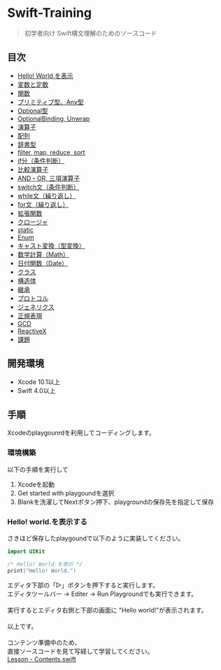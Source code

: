 # Swift-Training

> 初学者向け Swift構文理解のためのソースコード

## 目次
- [Hello! World.を表示](./Lesson/LessonHelloWorld/Lesson.playground/Contents.swift)
- [変数と定数](./Lesson/LessonLetConst/Lesson.playground/Contents.swift)
- [関数](./Lesson/LessonFunction/Lesson.playground/Contents.swift)
- [プリミティブ型、Any型](./Lesson/LessonPriAny/Lesson.playground/Contents.swift)
- [Optional型](./Lesson/LessonOptional/Lesson.playground/Contents.swift)
- [OptionalBinding, Unwrap](./Lesson/LessonOptionalBindingUnwrap/Lesson.playground/Contents.swift)
- [演算子](./Lesson/LessonCalc/Lesson.playground/Contents.swift)
- [配列](./Lesson/LessonArray/Lesson.playground/Contents.swift)
- [辞書型]()
- [filter, map, reduce, sort]()
- [if分（条件判断）]()
- [比較演算子]()
- [AND・OR, 三項演算子]()
- [switch文（条件判断）]()
- [while文（繰り返し）]()
- [for文（繰り返し）]()
- [拡張関数]()
- [クロージャ]()
- [static]()
- [Enum]()
- [キャスト変換（型変換）]()
- [数学計算（Math）]()
- [日付関数（Date）]()
- [クラス]()
- [構造体]()
- [継承]()
- [プロトコル]()
- [ジェネリクス]()
- [正規表現](./Lesson/LessonRegx/Lesson.playground/Contents.swift)
- [GCD]()
- [ReactiveX]()
- [課題]()

## 開発環境
- Xcode 10.1以上
- Swift 4.0以上

## 手順
Xcodeのplaygounrdを利用してコーディングします。

### 環境構築
以下の手順を実行して
1. Xcodeを起動
2. Get started with playgoundを選択
3. Blankを洗濯してNextボタン押下、playgroundの保存先を指定して保存

### Hello! world.を表示する
さきほど保存したplaygoundで以下のように実装してください。
```swift
import UIKit

/* Hello! World.を表示 */
print("Hello! World.")
```
エディタ下部の「▷」ボタンを押下すると実行します。<br>
エディタツールバー -> Editer -> Run Playgroundでも実行できます。<br>
<br>
実行するとエディタ右側と下部の画面に "Hello world!"が表示されます。<br>
<br>
以上です。<br>
<br>
コンテンツ準備中のため、<br>
直接ソースコードを見て写経して学習してください。<br>
[Lesson - Contents.swift](https://github.com/Programmable-school/Swift-Training/blob/master/Lesson/Lesson.playground/Contents.swift)<br>
